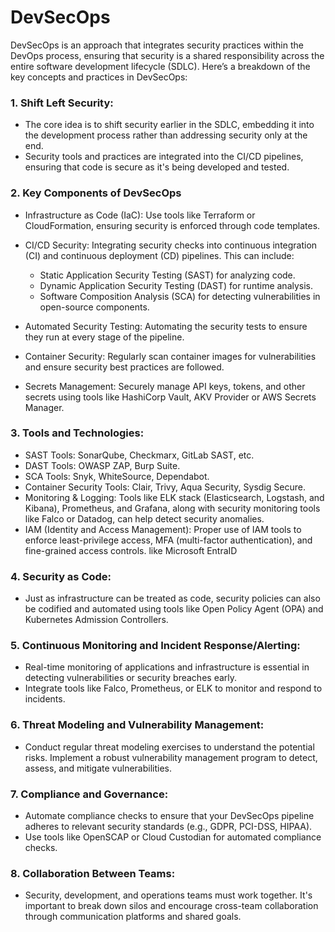 # DevSecOps 

DevSecOps is an approach that integrates security practices within the DevOps process, ensuring that security is a shared responsibility across the entire software development lifecycle (SDLC). Here’s a breakdown of the key concepts and practices in DevSecOps:

### 1. Shift Left Security:
- The core idea is to shift security earlier in the SDLC, embedding it into the development process rather than addressing security only at the end.
- Security tools and practices are integrated into the CI/CD pipelines, ensuring that code is secure as it's being developed and tested.

### 2. Key Components of DevSecOps

- Infrastructure as Code (IaC): Use tools like Terraform or CloudFormation, ensuring security is enforced through code templates.
- CI/CD Security: Integrating security checks into continuous integration (CI) and continuous deployment (CD) pipelines. This can include:
  - Static Application Security Testing (SAST) for analyzing code.
  - Dynamic Application Security Testing (DAST) for runtime analysis.
  - Software Composition Analysis (SCA) for detecting vulnerabilities in open-source components.

- Automated Security Testing: Automating the security tests to ensure they run at every stage of the pipeline.
- Container Security: Regularly scan container images for vulnerabilities and ensure security best practices are followed.
- Secrets Management: Securely manage API keys, tokens, and other secrets using tools like HashiCorp Vault, AKV Provider or AWS Secrets Manager.

### 3. Tools and Technologies:

- SAST Tools: SonarQube, Checkmarx, GitLab SAST, etc.
- DAST Tools: OWASP ZAP, Burp Suite.
- SCA Tools: Snyk, WhiteSource, Dependabot.
- Container Security Tools: Clair, Trivy, Aqua Security, Sysdig Secure.
- Monitoring & Logging: Tools like ELK stack (Elasticsearch, Logstash, and Kibana), Prometheus, and Grafana, along with security monitoring tools like Falco or Datadog, can help detect security anomalies.
- IAM (Identity and Access Management): Proper use of IAM tools to enforce least-privilege access, MFA (multi-factor authentication), and fine-grained access controls. like Microsoft EntraID

### 4. Security as Code:

- Just as infrastructure can be treated as code, security policies can also be codified and automated using tools like Open Policy Agent (OPA) and Kubernetes Admission Controllers.

### 5. Continuous Monitoring and Incident Response/Alerting:
- Real-time monitoring of applications and infrastructure is essential in detecting vulnerabilities or security breaches early.
- Integrate tools like Falco, Prometheus, or ELK to monitor and respond to incidents.

### 6. Threat Modeling and Vulnerability Management:
- Conduct regular threat modeling exercises to understand the potential risks.
Implement a robust vulnerability management program to detect, assess, and mitigate vulnerabilities.

### 7. Compliance and Governance:
- Automate compliance checks to ensure that your DevSecOps pipeline adheres to relevant security standards (e.g., GDPR, PCI-DSS, HIPAA).
- Use tools like OpenSCAP or Cloud Custodian for automated compliance checks.
### 8. Collaboration Between Teams:
- Security, development, and operations teams must work together. It's important to break down silos and encourage cross-team collaboration through communication platforms and shared goals.